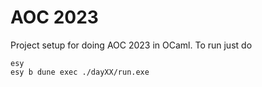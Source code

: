 # AOC 2023

Project setup for doing AOC 2023 in OCaml. To run just do

```
esy
esy b dune exec ./dayXX/run.exe
```

